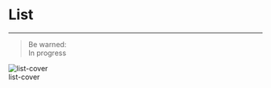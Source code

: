 
# List

---

> Be warned:  
> In progress

  
![list-cover](https://studio-assets.supernova.io/design-systems/27883/21583f63-38ec-4433-9323-83b22f199951.png)  
list-cover  
